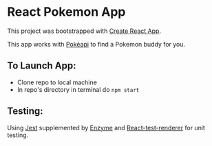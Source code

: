 # React Pokemon App

This project was bootstrapped with [Create React App](https://github.com/facebookincubator/create-react-app).

This app works with [Pokéapi](https://pokeapi.co/) to find a Pokemon buddy for you.

## To Launch App:
- Clone repo to local machine
- In repo's directory in terminal do ```npm start```

## Testing:
Using [Jest](https://facebook.github.io/jest/) supplemented by [Enzyme](http://airbnb.io/enzyme/index.html) and [React-test-renderer](https://www.npmjs.com/package/react-test-renderer) for unit testing.